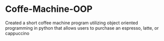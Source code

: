 # Coffe-Machine-OOP
Created a short coffee machine program utilizing object oriented programming in python that allows users to purchase an espresso, latte, or cappuccino

